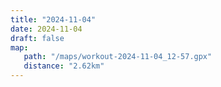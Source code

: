 ```yaml
---
title: "2024-11-04"
date: 2024-11-04
draft: false
map:
   path: "/maps/workout-2024-11-04_12-57.gpx"
   distance: "2.62km"
---
```

